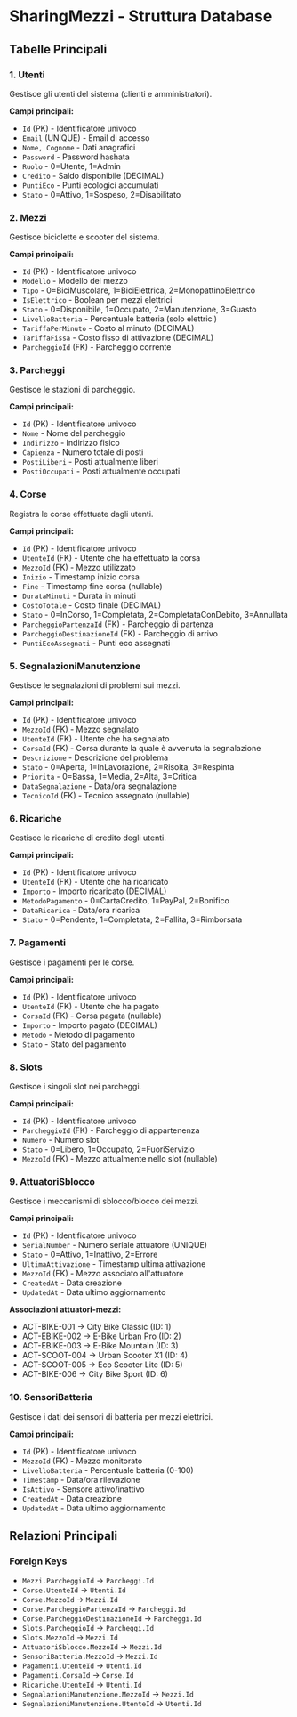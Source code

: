 # SharingMezzi - Struttura Database

## Tabelle Principali

### 1. Utenti
Gestisce gli utenti del sistema (clienti e amministratori).

**Campi principali:**
- `Id` (PK) - Identificatore univoco
- `Email` (UNIQUE) - Email di accesso
- `Nome, Cognome` - Dati anagrafici
- `Password` - Password hashata
- `Ruolo` - 0=Utente, 1=Admin
- `Credito` - Saldo disponibile (DECIMAL)
- `PuntiEco` - Punti ecologici accumulati
- `Stato` - 0=Attivo, 1=Sospeso, 2=Disabilitato

### 2. Mezzi
Gestisce biciclette e scooter del sistema.

**Campi principali:**
- `Id` (PK) - Identificatore univoco
- `Modello` - Modello del mezzo
- `Tipo` - 0=BiciMuscolare, 1=BiciElettrica, 2=MonopattinoElettrico
- `IsElettrico` - Boolean per mezzi elettrici
- `Stato` - 0=Disponibile, 1=Occupato, 2=Manutenzione, 3=Guasto
- `LivelloBatteria` - Percentuale batteria (solo elettrici)
- `TariffaPerMinuto` - Costo al minuto (DECIMAL)
- `TariffaFissa` - Costo fisso di attivazione (DECIMAL)
- `ParcheggioId` (FK) - Parcheggio corrente

### 3. Parcheggi
Gestisce le stazioni di parcheggio.

**Campi principali:**
- `Id` (PK) - Identificatore univoco
- `Nome` - Nome del parcheggio
- `Indirizzo` - Indirizzo fisico
- `Capienza` - Numero totale di posti
- `PostiLiberi` - Posti attualmente liberi
- `PostiOccupati` - Posti attualmente occupati

### 4. Corse
Registra le corse effettuate dagli utenti.

**Campi principali:**
- `Id` (PK) - Identificatore univoco
- `UtenteId` (FK) - Utente che ha effettuato la corsa
- `MezzoId` (FK) - Mezzo utilizzato
- `Inizio` - Timestamp inizio corsa
- `Fine` - Timestamp fine corsa (nullable)
- `DurataMinuti` - Durata in minuti
- `CostoTotale` - Costo finale (DECIMAL)
- `Stato` - 0=InCorso, 1=Completata, 2=CompletataConDebito, 3=Annullata
- `ParcheggioPartenzaId` (FK) - Parcheggio di partenza
- `ParcheggioDestinazioneId` (FK) - Parcheggio di arrivo
- `PuntiEcoAssegnati` - Punti eco assegnati

### 5. SegnalazioniManutenzione
Gestisce le segnalazioni di problemi sui mezzi.

**Campi principali:**
- `Id` (PK) - Identificatore univoco
- `MezzoId` (FK) - Mezzo segnalato
- `UtenteId` (FK) - Utente che ha segnalato
- `CorsaId` (FK) - Corsa durante la quale è avvenuta la segnalazione
- `Descrizione` - Descrizione del problema
- `Stato` - 0=Aperta, 1=InLavorazione, 2=Risolta, 3=Respinta
- `Priorita` - 0=Bassa, 1=Media, 2=Alta, 3=Critica
- `DataSegnalazione` - Data/ora segnalazione
- `TecnicoId` (FK) - Tecnico assegnato (nullable)

### 6. Ricariche
Gestisce le ricariche di credito degli utenti.

**Campi principali:**
- `Id` (PK) - Identificatore univoco
- `UtenteId` (FK) - Utente che ha ricaricato
- `Importo` - Importo ricaricato (DECIMAL)
- `MetodoPagamento` - 0=CartaCredito, 1=PayPal, 2=Bonifico
- `DataRicarica` - Data/ora ricarica
- `Stato` - 0=Pendente, 1=Completata, 2=Fallita, 3=Rimborsata

### 7. Pagamenti
Gestisce i pagamenti per le corse.

**Campi principali:**
- `Id` (PK) - Identificatore univoco
- `UtenteId` (FK) - Utente che ha pagato
- `CorsaId` (FK) - Corsa pagata (nullable)
- `Importo` - Importo pagato (DECIMAL)
- `Metodo` - Metodo di pagamento
- `Stato` - Stato del pagamento

### 8. Slots
Gestisce i singoli slot nei parcheggi.

**Campi principali:**
- `Id` (PK) - Identificatore univoco
- `ParcheggioId` (FK) - Parcheggio di appartenenza
- `Numero` - Numero slot
- `Stato` - 0=Libero, 1=Occupato, 2=FuoriServizio
- `MezzoId` (FK) - Mezzo attualmente nello slot (nullable)

### 9. AttuatoriSblocco
Gestisce i meccanismi di sblocco/blocco dei mezzi.

**Campi principali:**
- `Id` (PK) - Identificatore univoco
- `SerialNumber` - Numero seriale attuatore (UNIQUE)
- `Stato` - 0=Attivo, 1=Inattivo, 2=Errore
- `UltimaAttivazione` - Timestamp ultima attivazione
- `MezzoId` (FK) - Mezzo associato all'attuatore
- `CreatedAt` - Data creazione
- `UpdatedAt` - Data ultimo aggiornamento

**Associazioni attuatori-mezzi:**
- ACT-BIKE-001 → City Bike Classic (ID: 1)
- ACT-EBIKE-002 → E-Bike Urban Pro (ID: 2) 
- ACT-EBIKE-003 → E-Bike Mountain (ID: 3)
- ACT-SCOOT-004 → Urban Scooter X1 (ID: 4)
- ACT-SCOOT-005 → Eco Scooter Lite (ID: 5)
- ACT-BIKE-006 → City Bike Sport (ID: 6)

### 10. SensoriBatteria
Gestisce i dati dei sensori di batteria per mezzi elettrici.

**Campi principali:**
- `Id` (PK) - Identificatore univoco
- `MezzoId` (FK) - Mezzo monitorato
- `LivelloBatteria` - Percentuale batteria (0-100)
- `Timestamp` - Data/ora rilevazione
- `IsAttivo` - Sensore attivo/inattivo
- `CreatedAt` - Data creazione
- `UpdatedAt` - Data ultimo aggiornamento

## Relazioni Principali

### Foreign Keys
- `Mezzi.ParcheggioId` → `Parcheggi.Id`
- `Corse.UtenteId` → `Utenti.Id`
- `Corse.MezzoId` → `Mezzi.Id`
- `Corse.ParcheggioPartenzaId` → `Parcheggi.Id`
- `Corse.ParcheggioDestinazioneId` → `Parcheggi.Id`
- `Slots.ParcheggioId` → `Parcheggi.Id`
- `Slots.MezzoId` → `Mezzi.Id`
- `AttuatoriSblocco.MezzoId` → `Mezzi.Id` 
- `SensoriBatteria.MezzoId` → `Mezzi.Id`
- `Pagamenti.UtenteId` → `Utenti.Id`
- `Pagamenti.CorsaId` → `Corse.Id`
- `Ricariche.UtenteId` → `Utenti.Id`
- `SegnalazioniManutenzione.MezzoId` → `Mezzi.Id`
- `SegnalazioniManutenzione.UtenteId` → `Utenti.Id`



